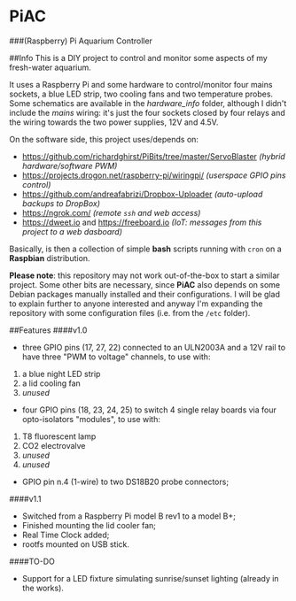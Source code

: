 PiAC
====

###(Raspberry) Pi Aquarium Controller

##Info
This is a DIY project to control and monitor some aspects of my fresh-water aquarium.

It uses a Raspberry Pi and some hardware to control/monitor four mains sockets, a blue LED strip, two cooling fans and two temperature probes. Some schematics are available in the *hardware_info* folder, although I didn't include the *mains* wiring: it's just the four sockets closed by four relays and the wiring towards the two power supplies, 12V and 4.5V.

On the software side, this project uses/depends on:
- https://github.com/richardghirst/PiBits/tree/master/ServoBlaster *(hybrid hardware/software PWM)*
- https://projects.drogon.net/raspberry-pi/wiringpi/ *(userspace GPIO pins control)*
- https://github.com/andreafabrizi/Dropbox-Uploader *(auto-upload backups to DropBox)*
- https://ngrok.com/ *(remote `ssh` and web access)*
- https://dweet.io and https://freeboard.io *(IoT: messages from this project to a web dasboard)*

Basically, is then a collection of simple **bash** scripts running with `cron` on a **Raspbian** distribution.

**Please note**: this repository may not work out-of-the-box to start a similar project. Some other bits are necessary, since **PiAC** also depends on some Debian packages manually installed and their configurations. I will be glad to explain further to anyone interested and anyway I'm expanding the repository with some configuration files (i.e. from the `/etc` folder).

##Features
####v1.0
- three GPIO pins (17, 27, 22) connected to an ULN2003A and a 12V rail to have three "PWM to voltage" channels, to use with:
 1. a blue night LED strip
 2. a lid cooling fan
 3. *unused*
- four GPIO pins (18, 23, 24, 25) to switch 4 single relay boards via four opto-isolators "modules", to use with:
 1. T8 fluorescent lamp
 2. CO2 electrovalve
 3. *unused*
 4. *unused*
- GPIO pin n.4 (1-wire) to two DS18B20 probe connectors;

####v1.1
- Switched from a Raspberry Pi model B rev1 to a model B+;
- Finished mounting the lid cooler fan;
- Real Time Clock added;
- rootfs mounted on USB stick.

####TO-DO
- Support for a LED fixture simulating sunrise/sunset lighting (already in the works).
